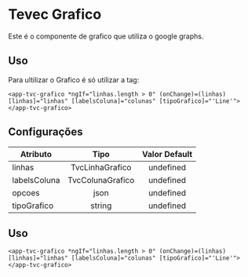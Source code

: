 # Tevec Grafico 

Este é o componente de grafico que utiliza o google graphs.

## Uso

Para ultilizar o Grafico é só utilizar a tag:

`
<app-tvc-grafico *ngIf="linhas.length > 0" (onChange)=(linhas) [linhas]="linhas" [labelsColuna]="colunas" [tipoGrafico]="'Line'"></app-tvc-grafico>
`
## Configurações

| Atributo         | Tipo              | Valor Default   |
| ---------------- | :---------------: | :-------------: |
| linhas           | TvcLinhaGrafico   | undefined       |
| labelsColuna     | TvcColunaGrafico  | undefined       |
| opcoes           | json              | undefined       |
| tipoGrafico      | string            | undefined       |

## Uso

`
<app-tvc-grafico *ngIf="linhas.length > 0" (onChange)=(linhas) [linhas]="linhas" [labelsColuna]="colunas" [tipoGrafico]="'Line'"></app-tvc-grafico>
`